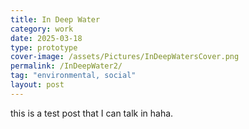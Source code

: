 ```yaml
---
title: In Deep Water
category: work
date: 2025-03-18
type: prototype
cover-image: /assets/Pictures/InDeepWatersCover.png
permalink: /InDeepWater2/
tag: "environmental, social"
layout: post
---
```

this is a test post that I can talk in haha.